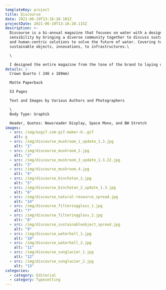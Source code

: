 ```yaml
---
templateKey: project
title: Discourse
date: 2021-06-19T13:16:20.101Z
projectDate: 2021-06-19T13:16:20.115Z
description: >-
  Discourse is a bi-annual magazine that focuses on water with a design
  sensibility by bringing a diverse community together to discuss sustainable
  and human-centric solutions to solve the future of water. Covering topics from
  sustainable objects, innovations, to infrastructures.\

  \

  I designed the entire magazine from the tone of the brand to laying out the spreads.
details: |-
  Crown Quarto ( 246 x 189mm)

  Matte Paperback

  53 Pages

  Text and Images by Various Authors and Photographers

  \
  Body Type: Graphik

  Header, Quotes: Newsreader Display, Space Mono, and BW Stretch
images:
  - src: /img/ezgif.com-gif-maker-6-.gif
    alt: g
  - src: /img/discourse_mushroom_1_update_1.3.jpg
    alt: "1"
  - src: /img/discourse_mushroom_2.jpg
    alt: "2"
  - src: /img/discourse_mushroom_3_update_1.3.22.jpg
    alt: "3"
  - src: /img/discourse_mushroom_4.jpg
    alt: "4"
  - src: /img/discourse_binchotan_1.jpg
    alt: "5"
  - src: /img/discourse_binchotan_2_update_1.3.jpg
    alt: "6"
  - src: /img/discourse_natural-resource_spread.jpg
    alt: "14"
  - src: /img/discourse_filteringglass_1.jpg
    alt: "7"
  - src: /img/discourse_filteringglass_2.jpg
    alt: "8"
  - src: /img/discourse_sustainableobject_spread.jpg
    alt: "9"
  - src: /img/discourse_waterhall_1.jpg
    alt: "10"
  - src: /img/discourse_waterhall_2.jpg
    alt: "11"
  - src: /img/discourse_sunglacier_1.jpg
    alt: "12"
  - src: /img/discourse_sunglacier_2.jpg
    alt: "13"
categories:
  - category: Editorial
  - category: Typesetting
---
```

